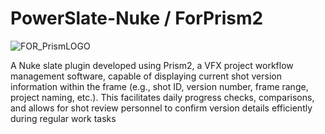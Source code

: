# PowerSlate-Nuke / ForPrism2

![FOR_PrismLOGO](https://github.com/SimonMing0528/PowerSlate-Nuke-_-ForPrism2/assets/137688513/094063fd-9a88-4312-9be5-2295bb90b96e)

A Nuke slate plugin developed using Prism2, a VFX project workflow management software, capable of displaying current shot version information within the frame (e.g., shot ID, version number, frame range, project naming, etc.). This facilitates daily progress checks, comparisons, and allows for shot review personnel to confirm version details efficiently during regular work tasks

